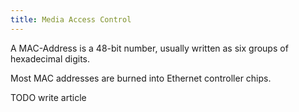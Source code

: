 ```yaml
---
title: Media Access Control
---
```



A MAC-Address is a 48-bit number, usually written
as six groups of hexadecimal digits.


Most MAC addresses are burned into Ethernet controller chips.



TODO write article


